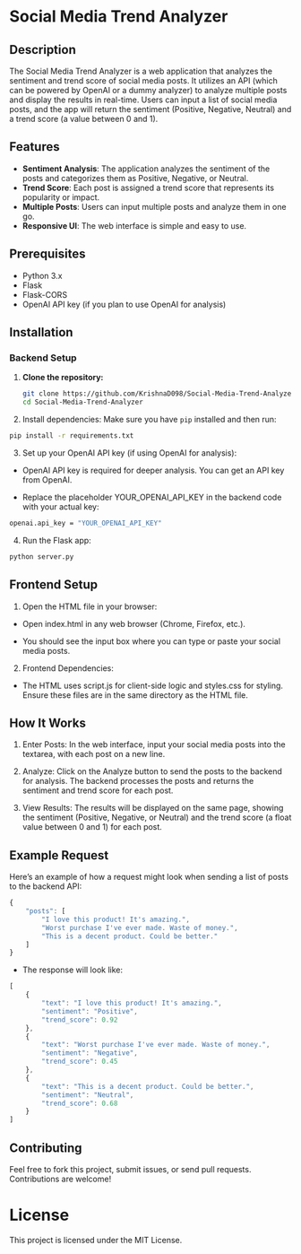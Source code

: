 # Social Media Trend Analyzer

## Description

The Social Media Trend Analyzer is a web application that analyzes the sentiment and trend score of social media posts. It utilizes an API (which can be powered by OpenAI or a dummy analyzer) to analyze multiple posts and display the results in real-time. Users can input a list of social media posts, and the app will return the sentiment (Positive, Negative, Neutral) and a trend score (a value between 0 and 1).

## Features

- **Sentiment Analysis**: The application analyzes the sentiment of the posts and categorizes them as Positive, Negative, or Neutral.
- **Trend Score**: Each post is assigned a trend score that represents its popularity or impact.
- **Multiple Posts**: Users can input multiple posts and analyze them in one go.
- **Responsive UI**: The web interface is simple and easy to use.

## Prerequisites

- Python 3.x
- Flask
- Flask-CORS
- OpenAI API key (if you plan to use OpenAI for analysis)

## Installation

### Backend Setup

1. **Clone the repository:**
   ```bash
   git clone https://github.com/KrishnaD098/Social-Media-Trend-Analyzer.git
   cd Social-Media-Trend-Analyzer
   ```

2. Install dependencies: Make sure you have `pip` installed and then run:
```bash
pip install -r requirements.txt
```

3. Set up your OpenAI API key (if using OpenAI for analysis):

* OpenAI API key is required for deeper analysis. You can get an API key from OpenAI.

* Replace the placeholder YOUR_OPENAI_API_KEY in the backend code with your actual key:

```bash
openai.api_key = "YOUR_OPENAI_API_KEY"
```

4. Run the Flask app:

```bash
python server.py
```

## Frontend Setup

1. Open the HTML file in your browser:

* Open index.html in any web browser (Chrome, Firefox, etc.).

* You should see the input box where you can type or paste your social media posts.

2. Frontend Dependencies:

* The HTML uses script.js for client-side logic and styles.css for styling. Ensure these files are in the same directory as the HTML file.

## How It Works
1. Enter Posts: In the web interface, input your social media posts into the textarea, with each post on a new line.

2. Analyze: Click on the Analyze button to send the posts to the backend for analysis. The backend processes the posts and returns the sentiment and trend score for each post.

3. View Results: The results will be displayed on the same page, showing the sentiment (Positive, Negative, or Neutral) and the trend score (a float value between 0 and 1) for each post.

## Example Request
Here’s an example of how a request might look when sending a list of posts to the backend API:
```typescript
{
    "posts": [
        "I love this product! It's amazing.",
        "Worst purchase I've ever made. Waste of money.",
        "This is a decent product. Could be better."
    ]
}
```
* The response will look like:

```typescript
[
    {
        "text": "I love this product! It's amazing.",
        "sentiment": "Positive",
        "trend_score": 0.92
    },
    {
        "text": "Worst purchase I've ever made. Waste of money.",
        "sentiment": "Negative",
        "trend_score": 0.45
    },
    {
        "text": "This is a decent product. Could be better.",
        "sentiment": "Neutral",
        "trend_score": 0.68
    }
]
```

## Contributing
Feel free to fork this project, submit issues, or send pull requests. Contributions are welcome!

# License
This project is licensed under the MIT License.
